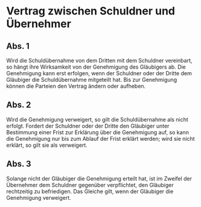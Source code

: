 # Vertrag zwischen Schuldner und Übernehmer



## Abs. 1

 Wird die Schuldübernahme von dem Dritten mit dem Schuldner vereinbart, so hängt ihre Wirksamkeit von der Genehmigung des Gläubigers ab. Die Genehmigung kann erst erfolgen, wenn der Schuldner oder der Dritte dem Gläubiger die Schuldübernahme mitgeteilt hat. Bis zur Genehmigung können die Parteien den Vertrag ändern oder aufheben.

## Abs. 2

 Wird die Genehmigung verweigert, so gilt die Schuldübernahme als nicht erfolgt. Fordert der Schuldner oder der Dritte den Gläubiger unter Bestimmung einer Frist zur Erklärung über die Genehmigung auf, so kann die Genehmigung nur bis zum Ablauf der Frist erklärt werden; wird sie nicht erklärt, so gilt sie als verweigert.

## Abs. 3

 Solange nicht der Gläubiger die Genehmigung erteilt hat, ist im Zweifel der Übernehmer dem Schuldner gegenüber verpflichtet, den Gläubiger rechtzeitig zu befriedigen. Das Gleiche gilt, wenn der Gläubiger die Genehmigung verweigert. 

